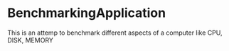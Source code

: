 # BenchmarkingApplication
This is an attemp to benchmark different aspects of a computer like CPU, DISK, MEMORY
